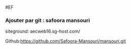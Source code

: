 
#EF
### Ajouter par git : safoora mansouri
siteground:
aecweb16.sg-host.com/

Github:https://github.com/Safoora-Mansouri/mansouri.git


